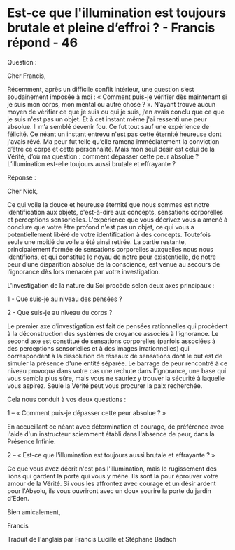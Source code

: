 # Est-ce que l'illumination est toujours brutale et pleine d’effroi ? - Francis répond - 46

Question :  

Cher Francis,  

Récemment, après un difficile conflit intérieur, une question s’est soudainement imposée à moi : « Comment puis-je vérifier dès maintenant si je suis mon corps, mon mental ou autre chose ? ». N’ayant trouvé aucun moyen de vérifier ce que je suis ou qui je suis, j’en avais conclu que ce que je suis n'est pas un objet. Et à cet instant même j'ai ressenti une peur absolue. Il m’a semblé devenir fou. Ce fut tout sauf une expérience de félicité. Ce néant un instant entrevu n'est pas cette éternité heureuse dont j'avais rêvé. Ma peur fut telle qu’elle ramena immédiatement la conviction d’être ce corps et cette personnalité. Mais mon seul désir est celui de la Vérité, d’où ma question : comment dépasser cette peur absolue ? L’illumination est-elle toujours aussi brutale et effrayante ?  

Réponse :  

Cher Nick,  

Ce qui voile la douce et heureuse éternité que nous sommes est notre identification aux objets, c'est-à-dire aux concepts, sensations corporelles et perceptions sensorielles. L'expérience que vous décrivez vous a amené à conclure que votre être profond n'est pas un objet, ce qui vous a potentiellement libéré de votre identification à des concepts. Toutefois seule une moitié du voile a été ainsi retirée. La partie restante, principalement formée de sensations corporelles auxquelles nous nous identifions, et qui constitue le noyau de notre peur existentielle, de notre peur d’une disparition absolue de la conscience, est venue au secours de l’ignorance dès lors menacée par votre investigation.  

L'investigation de la nature du Soi procède selon deux axes principaux :  

1 - Que suis-je au niveau des pensées ?  

2 - Que suis-je au niveau du corps ?  

Le premier axe d’investigation est fait de pensées rationnelles qui procèdent à la déconstruction des systèmes de croyance associés à l'ignorance. Le second axe est constitué de sensations corporelles (parfois associées à des perceptions sensorielles et à des images irrationnelles) qui correspondent à la dissolution de réseaux de sensations dont le but est de simuler la présence d'une entité séparée. Le barrage de peur rencontré à ce niveau provoqua dans votre cas une rechute dans l’ignorance, une base qui vous sembla plus sûre, mais vous ne sauriez y trouver la sécurité à laquelle vous aspirez. Seule la Vérité peut vous procurer la paix recherchée.  

Cela nous conduit à vos deux questions :  

1 – « Comment puis-je dépasser cette peur absolue ? »  

En accueillant ce néant avec détermination et courage, de préférence avec l'aide d'un instructeur sciemment établi dans l'absence de peur, dans la Présence Infinie.  

2 – « Est-ce que l'illumination est toujours aussi brutale et effrayante ? »  

Ce que vous avez décrit n'est pas l'illumination, mais le rugissement des lions qui gardent la porte qui vous y mène. Ils sont là pour éprouver votre amour de la Vérité. Si vous les affrontez avec courage et un désir ardent pour l'Absolu, ils vous ouvriront avec un doux sourire la porte du jardin d’Eden.  

Bien amicalement,  

Francis  

Traduit de l'anglais par Francis Lucille et Stéphane Badach  

